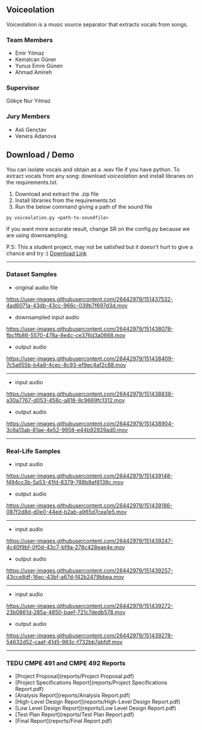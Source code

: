 
## Voiceolation

Voiceolation is a music source separator that extracts vocals from songs. 

### Team Members
- Emir Yılmaz 
- Kemalcan Güner
- Yunus Emre Günen
- Ahmad Amireh

### Supervisor 
Gökçe Nur Yılmaz 

### Jury Members
- Aslı Gençtav
- Venera Adanova

## Download / Demo

You can isolate vocals and obtain as a .wav file if you have python.
To extract vocals from any song: download _voiceolation_ and install libraries on the requirements.txt.

1. Download and extract the .zip file
2. Install libraries from the requirements.txt
3. Run the below command giving a path of the sound file
```
py voiceolation.py <path-to-soundfile>
```

If you want more accurate result, change SR on the config.py because we are using downsampling.

P.S: This a student project, may not be satisfied but it doesn't hurt to give a chance and try :)
[Download Link](https://github.com/voiceolation/voiceolation/releases/download/v0.1.0-alpha/voiceolation.zip)

------------

### Dataset Samples
  * original audio file

https://user-images.githubusercontent.com/26442979/151437532-4ad6071a-43db-43cc-966c-039b7f697d3d.mov

  * downsampled input audio

https://user-images.githubusercontent.com/26442979/151438078-fbc1fb86-5570-478a-8e4c-ce376d3a0668.mov

  * output audio

https://user-images.githubusercontent.com/26442979/151438409-7c5a655b-b4a9-4cec-8c93-ef9ec4af2c88.mov

--------------------------------------------------------------

  * input audio

https://user-images.githubusercontent.com/26442979/151438838-a30a7767-d053-458c-a818-8c9669fc1312.mov

  * output audio

https://user-images.githubusercontent.com/26442979/151438904-3c6a13ab-81ae-4e52-9958-e44b92929ad0.mov

--------------------------------------------------------------

### Real-Life Samples

  * input audio

https://user-images.githubusercontent.com/26442979/151439148-f494cc3b-5a53-41fd-8379-788b9af8139c.mov

  * output audio

https://user-images.githubusercontent.com/26442979/151439186-087f2d8d-d0e0-44ed-b2ab-a965d7cea1e5.mov

--------------------------------------------------------------
  * input audio

https://user-images.githubusercontent.com/26442979/151439247-4c40f9bf-0f0d-43c7-bf9a-278c428eae4e.mov

  * output audio

https://user-images.githubusercontent.com/26442979/151439257-43cce8df-16ec-43bf-a67d-f42b2479bbea.mov

--------------------------------------------------------------
  * input audio

https://user-images.githubusercontent.com/26442979/151439272-23b0861d-285a-4850-baef-721c7dedb578.mov

  * output audio

https://user-images.githubusercontent.com/26442979/151439278-54632d52-caaf-41d5-983c-f732bb7abfdf.mov

--------------------------------------------------------------

### TEDU CMPE 491 and CMPE 492 Reports

* [Project Proposal](reports/Project Proposal.pdf)
* [Project Specifications Report](reports/Project Specifications Report.pdf)
* [Analysis Report](reports/Analysis Report.pdf)
* [High-Level Design Report](reports/High-Level Design Report.pdf)
* [Low Level Design Report](reports/Low Level Design Report.pdf)
* [Test Plan Report](reports/Test Plan Report.pdf)
* [Final Report](reports/Final Report.pdf)
